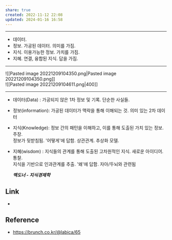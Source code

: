 ```yaml
---  
share: true  
created: 2022-11-12 22:08  
updated: 2024-01-16 16:58  
---  
```

  
---  
  
- 데이터.  
- 정보. 가공된 데이터. 의미를 가짐.  
- 지식. 이용가능한 정보. 가치를 가짐.  
- 지혜. 연결, 융합된 지식. 답을 가짐.  
    
---  
  
![[Pasted image 20221209104350.png|Pasted image 20221209104350.png]]    
![[Pasted image 20221209104611.png|400]]  
  
---   
- 데이터(Data) : 가공되지 않은 1차 정보 및 기록. 단순한 사실들.    
  
- 정보(information): 가공된 데이터가 맥락을 통해 이해되는 것. 의미 있는 2차 데이터    
  
- 지식(Knowledge): 정보 간의 패턴을 이해하고, 이를 통해 도출된 가치 있는 정보. 주장.    
  정보가 뒷받침됨. '어떻게'에 답함. 상관관계. 추상화 모델.              
  
- 지혜(wisdom) : 지식들의 관계를 통해 도출된 고차원적인 지식. 새로운 아이디어. 통찰.    
  지식을 기반으로 인과관계를 추출. '왜'에 답함.  자아/두뇌와 관련됨  
    
  ***맥도너 - 지식경제학***  
  
## Link  
-   
  
  
## Reference  
- https://brunch.co.kr/@labica/65